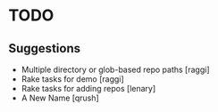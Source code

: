TODO
====

Suggestions
-----------

- Multiple directory or glob-based repo paths [raggi]
- Rake tasks for demo [raggi]
- Rake tasks for adding repos [lenary]
- A New Name [qrush]
